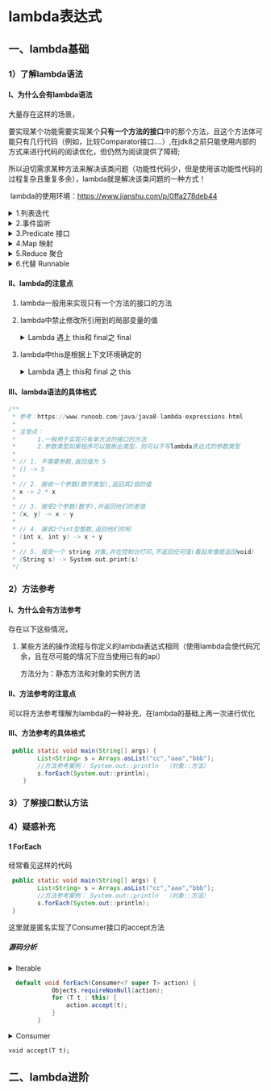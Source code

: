 # lambda表达式

## 一、lambda基础

### 1）了解lambda语法

#### Ⅰ、为什么会有lambda语法

大量存在这样的场景，

​		要实现某个功能需要实现某个**只有一个方法的接口**中的那个方法，且这个方法体可能只有几行代码（例如，比较Comparator接口....）,在jdk8之前只能使用内部的方式来进行代码的阅读优化，但仍然为阅读提供了障碍;

​		所以迫切需求某种方法来解决该类问题（功能性代码少，但是使用该功能性代码的过程复杂且重复多余），lambda就是解决该类问题的一种方式！

​	lambda的使用环境：https://www.jianshu.com/p/0ffa278deb44

<details>
  <summary>1.列表迭代</summary>  
   对一个列表的每一个元素进行操作，不使用 Lambda 表达式时如下：
	<pre><code>
    List<Integer> numbers = Arrays.asList(1, 2, 3, 4, 5);
        for (int element : numbers) {
            System.out.prinln(element);
        }
	</code></pre>
	使用 Lambda 表达式：
	<pre><code>
    List<Integer> numbers = Arrays.asList(1, 2, 3, 4, 5);
    numbers.forEach(x -> System.out.println(x));
    </code></pre>
	如果只需要调用单个函数对列表元素进行处理，那么可以使用更加简洁的 方法引用(方法参考：下面会具体深入) 代替 Lambda 表达式：
    <pre><code>
    List<Integer> numbers = Arrays.asList(1, 2, 3, 4, 5);
    numbers.forEach(System.out::println);
    </code></pre>
</details>

<details>
  <summary>2.事件监听</summary>  
    不使用 Lambda 表达式：
    <pre><code>
        button.addActionListener(new ActionListener(){
        @Override
        public void actionPerformed(ActionEvent e) {
            //handle the event
        }
    });
    </code></pre>
    使用 Lambda 表达式，需要编写多条语句时用花括号包围起来：
    <pre><code>
        button.addActionListener(e -> {
            //handle the event
        });
    </code></pre>
</details>

<details>
  <summary>3.Predicate 接口</summary>  
    java.util.function 包中的 Predicate 接口可以很方便地用于过滤。如果你需要对多个对象进行过滤并执行相同的处理逻辑，那么可以将这些相同的操作封装到 filter 方法中，由调用者提供过滤条件，以便重复使用。不使用 Predicate 接口，对于每一个对象，都需要编写过滤条件和处理逻辑：
    <pre><code>
    List<Integer> numbers = Arrays.asList(1, 2, 3, 4, 5);
	List<String> words = Arrays.asList("a", "ab", "abc");numbers.forEach(x -> {
    if (x % 2 == 0) {
        //process logic
        }
    })
    words.forEach(x -> {
        if (x.length() > 1) {
            //process logic
        }
    })
	</code></pre>
使用 Predicate 接口，将相同的处理逻辑封装到 filter 方法中，重复调用：
<pre><code>
	public static void main(String[] args) {
        List<Integer> numbers = Arrays.asList(1, 2, 3, 4, 5);
        List<String> words = Arrays.asList("a", "ab", "abc");
        filter(numbers, x -> (int)x % 2 == 0);
        filter(words, x -> ((String)x).length() > 1);
	}
	public static void filter(List list, Predicate condition) {
        list.forEach(x -> {
            if (condition.test(x)) {
                //process logic
            }
        })
    }
</code></pre>
filter 方法也可写成：
<pre><code>
    public static void filter(List list, Predicate condition) {
        list.stream().filter(x -> condition.test(x)).forEach(x -> {
            //process logic
        })
    }
</code></pre>
</details>

<details>
  <summary>4.Map 映射</summary>  
    Reduce 聚合、代替 Runnable
    <br>
	详细情况：https://www.jianshu.com/p/0ffa278deb44
</details>

<details>
  <summary>5.Reduce 聚合</summary>  
    代替 Runnable
    <br>
	详细情况：https://www.jianshu.com/p/0ffa278deb44
</details>

<details>
  <summary>6.代替 Runnable</summary>  
    <br>
	详细情况：https://www.jianshu.com/p/0ffa278deb44
</details>	

#### Ⅱ、lambda的注意点

1. lambda一般用来实现只有一个方法的接口的方法

2. lambda中禁止修改所引用到的局部变量的值

   <details>
     <summary>Lambda 遇上 this和 final之 final</summary>  
   	<pre><code>
   		package com.zuixue.lambdacase;
           import java.util.Arrays;
           import java.util.Collection;
           /**
            * @类: FinalCase
            * @描述: Lambda 遇上 this和 final之 final
            * @date: 2020/7/17
            * @author: Admin
            * @ver 1.0.0
            * @since JDK 1.8
            */
           public class FinalCase {
               /**
                * 被lambda所用到的变量，必须是final性质的（直接引用不会被修改），
                * 所以不论是lambda内部还是外部，当lambda使用了这个变量，这个变量就不能改变，但是可
                * 以修改内容
                * @param args
                */
               public static void main(String[] args) {
                   String[] names = new String[]{"张三","李四","王五","赵六"};
                   Runnable runnable = ()-> {
                       Arrays.asList(names).forEach((name)-> System.out.println(name));
           //            names =  new String[]{"张三","李四","王五","赵六"};(编译报错)
                   };
                   runnable.run();
                   System.out.println("不修改直接引用，修改内容------------->");
           //        names =  new String[]{"张三","李四","王五","赵六"};(编译报错：Variable         //        used in lambda expression should be final or effectively final)
                   names[0] = "侯七";
                   runnable.run();
               }
           }
   	</code></pre>
       结果：<br>
       	张三
           李四
           王五
           赵六<br>
           不修改直接引用，修改内容-------------><br>
           侯七
           李四
           王五
           赵六
   </details>	

3. lambda中this是根据上下文环境确定的

   <details>
     <summary> Lambda 遇上 this和 final 之 this</summary>  
       <pre><code>
       package com.zuixue.lambdacase;
       /**
        * @类: ThisAndFinalCase
        * @描述: Lambda 遇上 this和 final 之 this
        * @date: 2020/7/17
        * @author: Admin
        * @ver 1.0.0
        * @since JDK 1.8
        */
       public class ThisCase {
           /**
            * lambda不是匿名类的语法蜜糖
            * 论证：
            *      如果lambda是匿名类的语法蜜糖，那么打印的this会相同
            *      反之，如果不是则不相同
            */
           /**
            * 内部类 打印this
            */
           Runnable runnable1 = new Runnable() {
               @Override
               public void run() {
                   System.out.println(this);
               }
           };
           /**
            * 内部类 本身没有重写toString
            */
           Runnable runnable2 = new Runnable() {
               @Override
               public void run() {
                   System.out.println(toString());
               }
           };
           /**
            * 内部类 本身重写toString
            */
           Runnable runnable3 = new Runnable() {
               @Override
               public void run() {
                   System.out.println(toString());
               }
               @Override
               public String toString() {
                   return "匿名类3";
               }
           };
           Runnable runnable1_1 = ()->System.out.println(this);
           Runnable runnable2_1 = ()-> System.out.println(toString());
           @Override
           public String toString() {
               return "Hello World";
           }
           public static void main(String[] args) {
               ThisCase thisCase = new ThisCase();
               System.out.println("内部类的三种情况--------------------->");
               System.out.println("1.打印内部类的this");
               thisCase.runnable1.run();
               System.out.println("内部类的外部类："+ thisCase);
               System.out.println("2.内部类 本身没有重写toString");
               thisCase.runnable2.run();
               System.out.println("3.内部类 本身重写toString");
               thisCase.runnable3.run();
               System.out.println("使用lambda----------------------->");
               System.out.println("1.打印简化匿名内部类的this");
               thisCase.runnable1_1.run();
               System.out.println("2.匿名内部类 本身没有重写toString");
               thisCase.runnable2_1.run();
               System.out.println("结论：lambda不是匿名类的语法蜜糖，\n" +
                       "在lambda中使用this是看lambda所处的上下文环境,不是指lambda所简化的匿名				类");
           }
       }
       </code></pre>
       打印结果：<br>
       	内部类的三种情况---------------------><br>
           1.打印内部类的this<br>
           com.zuixue.lambdacase.ThisCase$1@3d075dc0<br>
           内部类的外部类：Hello World<br>
           2.内部类 本身没有重写toString<br>
           com.zuixue.lambdacase.ThisCase$2@214c265e<br>
           3.内部类 本身重写toString<br>
           匿名类3<br>
           使用lambda-----------------------><br>
           1.打印简化匿名内部类的this<br>
           Hello World<br>
           2.匿名内部类 本身没有重写toString<br>
           Hello World<br>
           结论：lambda不是匿名类的语法蜜糖，<br>
           在lambda中使用this是看lambda所处的上下文环境,不是指lambda所简化的匿名类<br>
   </details>

#### Ⅲ、lambda语法的具体格式

```java
/**
 * 参考：https://www.runoob.com/java/java8-lambda-expressions.html
 *
 * 注意点：
 *      1.一般用于实现只有单方法的接口的方法
 *      2.参数类型如果程序可以推断出类型，则可以不写lambda表达式的参数类型
 *
 * // 1. 不需要参数,返回值为 5
 * () -> 5
 * 
 * // 2. 接收一个参数(数字类型),返回其2倍的值
 * x -> 2 * x
 * 
 * // 3. 接受2个参数(数字),并返回他们的差值
 * (x, y) -> x – y
 * 
 * // 4. 接收2个int型整数,返回他们的和
 * (int x, int y) -> x + y
 * 
 * // 5. 接受一个 string 对象,并在控制台打印,不返回任何值(看起来像是返回void)
 * (String s) -> System.out.print(s)
 */
```

### 2）方法参考

#### Ⅰ、为什么会有方法参考

存在以下这些情况，

1. 某些方法的操作流程与你定义的lambda表达式相同（使用lambda会使代码冗余，且在尽可能的情况下应当使用已有的api）

   方法分为：静态方法和对象的实例方法

   

#### Ⅱ、方法参考的注意点

可以将方法参考理解为lambda的一种补充，在lambda的基础上再一次进行优化

#### Ⅲ、方法参考的具体格式

~~~java
 public static void main(String[] args) {
        List<String> s = Arrays.asList("cc","aaa","bbb");
        //方法参考案例： System.out::println  （对象::方法）
        s.forEach(System.out::println);
    }
~~~

###  3）了解接口默认方法



### 4）疑惑补充

#### 1 ForEach

经常看见这样的代码

~~~java
 public static void main(String[] args) {
        List<String> s = Arrays.asList("cc","aaa","bbb");
        //方法参考案例： System.out::println  （对象::方法）
        s.forEach(System.out::println);
 }
~~~

这里就是匿名实现了Consumer接口的accept方法

##### 源码分析

<details>
  <summary>Iterable<T> </summary>  
    <pre><code>
     /*
     * Copyright (c) 2003, 2013, Oracle and/or its affiliates. All rights reserved.
     * ORACLE PROPRIETARY/CONFIDENTIAL. Use is subject to license terms.
     */
    package java.lang;
    import java.util.Iterator;
    import java.util.Objects;
    import java.util.Spliterator;
    import java.util.Spliterators;
    import java.util.function.Consumer;
    /**
     * Implementing this interface allows an object to be the target of
     * the "for-each loop" statement. See
     * <strong>
     * <a href="{@docRoot}/../technotes/guides/language/foreach.html">For-each Loop</a>
     * </strong>
     *
     * @param <T> the type of elements returned by the iterator
     *
     * @since 1.5
     * @jls 14.14.2 The enhanced for statement
     */
    public interface Iterable<T> {
        /**
         * Returns an iterator over elements of type {@code T}.
         *
         * @return an Iterator.
         */
        Iterator<T> iterator();
        /**
         * Performs the given action for each element of the {@code Iterable}
         * until all elements have been processed or the action throws an
         * exception.  Unless otherwise specified by the implementing class,
         * actions are performed in the order of iteration (if an iteration order
         * is specified).  Exceptions thrown by the action are relayed to the
         * caller.
         *
         * @implSpec
         * <p>The default implementation behaves as if:
         * <pre>{@code
         *     for (T t : this)
         *         action.accept(t);
         * }</pre>
         *
         * @param action The action to be performed for each element
         * @throws NullPointerException if the specified action is null
         * @since 1.8
         */
        default void forEach(Consumer<? super T> action) {
            Objects.requireNonNull(action);
            for (T t : this) {
                action.accept(t);
            }
        }
        /**
         * Creates a {@link Spliterator} over the elements described by this
         * {@code Iterable}.
         *
         * @implSpec
         * The default implementation creates an
         * <em><a href="Spliterator.html#binding">early-binding</a></em>
         * spliterator from the iterable's {@code Iterator}.  The spliterator
         * inherits the <em>fail-fast</em> properties of the iterable's iterator.
         *
         * @implNote
         * The default implementation should usually be overridden.  The
         * spliterator returned by the default implementation has poor splitting
         * capabilities, is unsized, and does not report any spliterator
         * characteristics. Implementing classes can nearly always provide a
         * better implementation.
         *
         * @return a {@code Spliterator} over the elements described by this
         * {@code Iterable}.
         * @since 1.8
         */
        default Spliterator<T> spliterator() {
            return Spliterators.spliteratorUnknownSize(iterator(), 0);
        }
    }
    </code></pre>
</details>	

~~~java
  default void forEach(Consumer<? super T> action) {
            Objects.requireNonNull(action);
            for (T t : this) {
                action.accept(t);
            }
        }
~~~

<details>
  <summary>Consumer<T></summary>  
  <pre><code>
      /*
     * Copyright (c) 2010, 2013, Oracle and/or its affiliates. All rights reserved.
     * ORACLE PROPRIETARY/CONFIDENTIAL. Use is subject to license terms.
     */
    package java.util.function;
    import java.util.Objects;
    /**
     * Represents an operation that accepts a single input argument and returns no
     * result. Unlike most other functional interfaces, {@code Consumer} is expected
     * to operate via side-effects.
     *
     * <p>This is a <a href="package-summary.html">functional interface</a>
     * whose functional method is {@link #accept(Object)}.
     *
     * @param <T> the type of the input to the operation
     *
     * @since 1.8
     */
    @FunctionalInterface
    public interface Consumer<T> {
        /**
         * Performs this operation on the given argument.
         *
         * @param t the input argument
         */
        void accept(T t);
        /**
         * Returns a composed {@code Consumer} that performs, in sequence, this
         * operation followed by the {@code after} operation. If performing either
         * operation throws an exception, it is relayed to the caller of the
         * composed operation.  If performing this operation throws an exception,
         * the {@code after} operation will not be performed.
         *
         * @param after the operation to perform after this operation
         * @return a composed {@code Consumer} that performs in sequence this
         * operation followed by the {@code after} operation
         * @throws NullPointerException if {@code after} is null
         */
        default Consumer<T> andThen(Consumer<? super T> after) {
            Objects.requireNonNull(after);
            return (T t) -> { accept(t); after.accept(t); };
        }
    }
  </code></pre>
</details>	

```
void accept(T t);
```



## 二、lambda进阶

